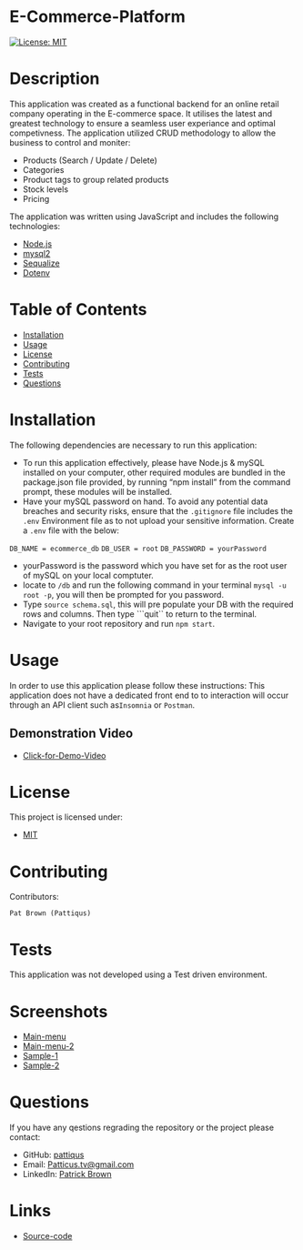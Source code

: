 # E-Commerce-Platform
  [![License: MIT](https://img.shields.io/badge/License-MIT-yellow.svg)](https://opensource.org/licenses/MIT)
# Description
This application was created as a functional backend for an online retail company operating in the E-commerce space. It utilises the latest and greatest technology to ensure a seamless user experiance and optimal competivness. 
The application utilized CRUD methodology to allow the business to control and moniter:
- Products (Search / Update / Delete)
- Categories
- Product tags to group related products
- Stock levels
- Pricing

The application was written using JavaScript and includes the following technologies: 
- [Node.js](https://nodejs.org/en/) 
- [mysql2](https://www.npmjs.com/package/mysql2) 
- [Sequalize](https://sequelize.org/)
- [Dotenv](https://www.npmjs.com/package/dotenv)
# Table of Contents
* [Installation](#installation)
* [Usage](#usage)
* [License](#license)
* [Contributing](#contributing)
* [Tests](#tests)
* [Questions](#tests)
# Installation
The following dependencies are necessary to run this application: 

- To run this application effectively, please have Node.js & mySQL installed on your computer, other required modules are bundled in the package.json file provided, by running “npm install” from the command prompt, these modules will be installed.
- Have your mySQL password on hand. To avoid any potential data breaches and security risks, ensure that the ```.gitignore``` file includes the ```.env``` Environment file as to not upload your sensitive information. Create a ```.env``` file with the below:

```DB_NAME = ecommerce_db```
```DB_USER = root```
```DB_PASSWORD = yourPassword```

- yourPassword is the password which you have set for as the root user of mySQL on your local comptuter. 
- locate to ```/db``` and run the following command in your terminal ```mysql -u root -p```, you will then be prompted for you password.
- Type ```source schema.sql```, this will pre populate your DB with the required rows and columns. Then type ```quit`` to return to the terminal.
- Navigate to your root repository and run ```npm start```.

# Usage
In order to use this application please follow these instructions: 
This application does not have a dedicated front end to to interaction will occur through an API client such as```Insomnia``` or ```Postman```.
## Demonstration Video
- [Click-for-Demo-Video](https://drive.google.com/file/d/1ZeVpMDLesnr5SW0MvGKS088lTCVfnk9o/view?usp=sharing)
# License
This project is licensed under:
- [MIT](https://opensource.org/licenses/MIT)

# Contributing
Contributors: 

```
Pat Brown (Pattiqus)
```
# Tests
This application was not developed using a Test driven environment.

# Screenshots
- [Main-menu](./assets/images/mainMenu.PNG)
- [Main-menu-2](./assets/images/mainMenu2.PNG)
- [Sample-1](./assets/images/example1.PNG)
- [Sample-2](./assets/images/example2.PNG)


# Questions
If you have any qestions regrading the repository or the project please contact: <ul><li>GitHub:  <a href=https://github.com/pattiqus>pattiqus</a></li> <li>Email: <a href=mailto:Patticus.tv@gmail.com>Patticus.tv@gmail.com</a></li><li>LinkedIn: <a href=https://www.linkedin.com/in/patrick-brown-52553410a>Patrick Brown</a></li></ul>

# Links
- [Source-code](https://github.com/Pattiqus/E-Commerce-Platform)